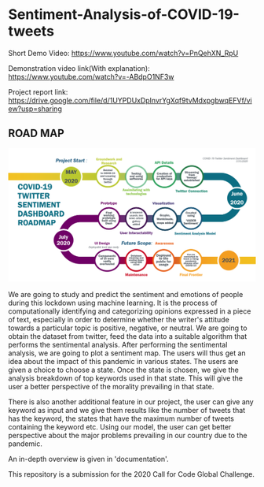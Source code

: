 # Sentiment-Analysis-of-COVID-19-tweets
Short Demo Video: https://www.youtube.com/watch?v=PnQehXN_RpU

Demonstration video link(With explanation): https://www.youtube.com/watch?v=-ABdpO1NF3w

Project report link: https://drive.google.com/file/d/1UYPDUxDpInvrYgXqf9tvMdxpgbwqEFVf/view?usp=sharing

## ROAD MAP

![alt text](https://github.com/Zualemo-xo/COVID-19-Twitter-Sentiment-Dashboard/blob/master/Roadmap_CFC.PNG?raw=true)

We are going to study and predict the sentiment and emotions of people during this lockdown using machine learning. It is the process of computationally identifying and categorizing opinions expressed in a piece of text, especially in order to determine whether the writer's attitude towards a particular topic is positive, negative, or neutral. We are going to obtain the dataset from twitter, feed the data into a suitable algorithm that performs the sentimental analysis. After performing the sentimental analysis, we are going to plot a sentiment map. The users will thus get an idea about the impact of this pandemic in various states. The users are given a choice to choose a state. Once the state is chosen, we give the analysis breakdown of top keywords used in that state. This will give the user a better perspective of the morality prevailing in that state.
 
There is also another additional feature in our project, the user can give any keyword as input and we give them results like the number of tweets that has the keyword, the states that have the maximum number of tweets containing the keyword etc. Using our model, the user can get better perspective about the major problems prevailing in our country due to the pandemic.

An in-depth overview is given in 'documentation'.

This repository is a submission for the 2020 Call for Code Global Challenge.




